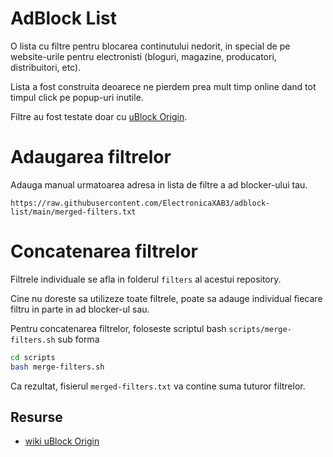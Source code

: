 # AdBlock List

O lista cu filtre pentru blocarea continutului nedorit, in special de pe website-urile pentru electronisti (bloguri, magazine, producatori, distribuitori, etc).

Lista a fost construita deoarece ne pierdem prea mult timp online dand tot timpul click pe popup-uri inutile.

Filtre au fost testate doar cu [uBlock Origin](https://ublockorigin.com/).

# Adaugarea filtrelor

Adauga manual urmatoarea adresa in lista de filtre a ad blocker-ului tau.

```text
https://raw.githubusercontent.com/ElectronicaXAB3/adblock-list/main/merged-filters.txt
```

# Concatenarea filtrelor

Filtrele individuale se afla in folderul `filters` al acestui repository.

Cine nu doreste sa utilizeze toate filtrele, poate sa adauge individual fiecare filtru in parte in ad blocker-ul sau.

Pentru concatenarea filtrelor, foloseste scriptul bash `scripts/merge-filters.sh` sub forma

```bash
cd scripts
bash merge-filters.sh
```

Ca rezultat, fisierul `merged-filters.txt` va contine suma tuturor filtrelor.

## Resurse

- [wiki uBlock Origin](https://github.com/gorhill/uBlock/wiki)
